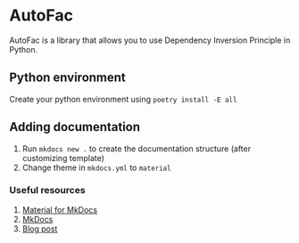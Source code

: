 # AutoFac

AutoFac is a library that allows you to use Dependency Inversion Principle in Python.

## Python environment

Create your python environment using `poetry install -E all`

## Adding documentation

1. Run `mkdocs new .` to create the documentation structure (after customizing template)
2. Change theme in `mkdocs.yml` to `material`

### Useful resources

1. [Material for MkDocs](https://jamstackthemes.dev/demo/theme/mkdocs-material/)
2. [MkDocs](https://www.mkdocs.org/)
3. [Blog post](https://blog.elmah.io/creating-a-documentation-site-with-mkdocs/)
